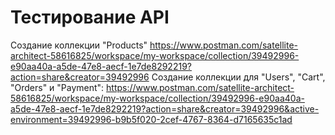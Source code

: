 # Тестирование API
Создание коллекции "Products" https://www.postman.com/satellite-architect-58616825/workspace/my-workspace/collection/39492996-e90aa40a-a5de-47e8-aecf-1e7de8292219?action=share&creator=39492996
Создание коллекции для "Users", "Cart", "Orders" и "Payment": https://www.postman.com/satellite-architect-58616825/workspace/my-workspace/collection/39492996-e90aa40a-a5de-47e8-aecf-1e7de8292219?action=share&creator=39492996&active-environment=39492996-b9b5f020-2cef-4767-8364-d7165635c1ad
